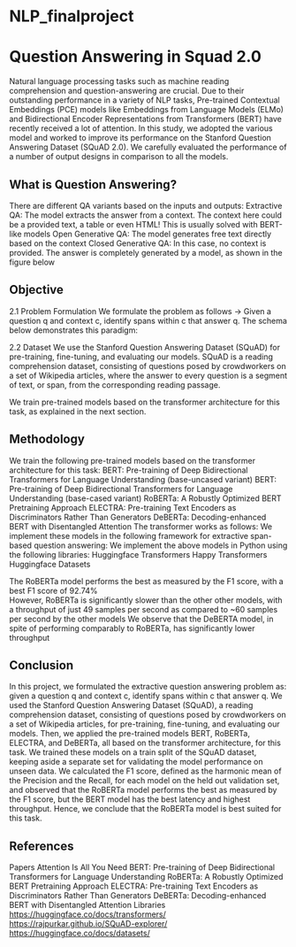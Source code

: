 # NLP_finalproject
# Question Answering in Squad 2.0
Natural language processing tasks such as machine reading comprehension and question-answering are crucial. Due to their outstanding performance in a variety of NLP tasks, Pre-trained Contextual Embeddings (PCE) models like Embeddings from Language Models (ELMo) and Bidirectional Encoder Representations from Transformers (BERT) have recently received a lot of attention. In this study, we adopted the various model and worked to improve its performance on the Stanford Question Answering Dataset (SQuAD 2.0). We carefully evaluated the performance of a number of output designs in comparison to all the models. 
## What is Question Answering?
There are different QA variants based on the inputs and outputs:
Extractive QA: The model extracts the answer from a context. The context here could be a provided text, a table or even HTML! This is usually solved with BERT-like models
Open Generative QA: The model generates free text directly based on the context
Closed Generative QA: In this case, no context is provided. The answer is completely generated by a model, as shown in the figure below

## Objective
2.1 Problem Formulation
We formulate the problem as follows → Given a question q and context c, identify spans within c that answer q. The schema below demonstrates this paradigm:

2.2 Dataset
We use the Stanford Question Answering Dataset (SQuAD) for pre-training, fine-tuning, and evaluating our models. SQuAD is a reading comprehension dataset, consisting of questions posed by crowdworkers on a set of Wikipedia articles, where the answer to every question is a segment of text, or span, from the corresponding reading passage.

We train pre-trained models based on the transformer architecture for this task, as explained in the next section. 

## Methodology
We train the following pre-trained models based on the transformer architecture for this task:
BERT: Pre-training of Deep Bidirectional Transformers for Language Understanding (base-uncased variant)
BERT: Pre-training of Deep Bidirectional Transformers for Language Understanding (base-cased variant)
RoBERTa: A Robustly Optimized BERT Pretraining Approach 
ELECTRA: Pre-training Text Encoders as Discriminators Rather Than Generators
DeBERTa: Decoding-enhanced BERT with Disentangled Attention
The transformer works as follows:
We implement these models in the following framework for extractive span-based question answering:
We implement the above models in Python using the following libraries: 
Huggingface Transformers
Happy Transformers
Huggingface Datasets

The RoBERTa model performs the best as measured by the F1 score, with a best F1 score of 92.74%  
However, RoBERTa is significantly slower than the other other models, with a throughput of just 49 samples per second as compared to ~60 samples per second by the other models
We observe that the DeBERTA model, in spite of performing comparably to RoBERTa, has significantly lower throughput

## Conclusion
In this project, we formulated the extractive question answering problem as: given a question q and context c, identify spans within c that answer q. We used the Stanford Question Answering Dataset (SQuAD), a reading comprehension dataset, consisting of questions posed by crowdworkers on a set of Wikipedia articles, for pre-training, fine-tuning, and evaluating our models.
Then, we applied the pre-trained models BERT, RoBERTa, ELECTRA, and DeBERTa, all based on the transformer architecture, for this task. We trained these models on a train split of the SQuAD dataset, keeping aside a separate set for validating the model performance on unseen data.
We calculated the F1 score, defined as the harmonic mean of the Precision and the Recall, for each model on the held out validation set, and observed that the RoBERTa model performs the best as measured by the F1 score, but the BERT model has the best latency and highest throughput. Hence, we conclude that the RoBERTa model is best suited for this task.

## References 
Papers
Attention Is All You Need
BERT: Pre-training of Deep Bidirectional Transformers for Language Understanding
RoBERTa: A Robustly Optimized BERT Pretraining Approach
ELECTRA: Pre-training Text Encoders as Discriminators Rather Than Generators
DeBERTa: Decoding-enhanced BERT with Disentangled Attention
Libraries
https://huggingface.co/docs/transformers/
https://rajpurkar.github.io/SQuAD-explorer/
https://huggingface.co/docs/datasets/
